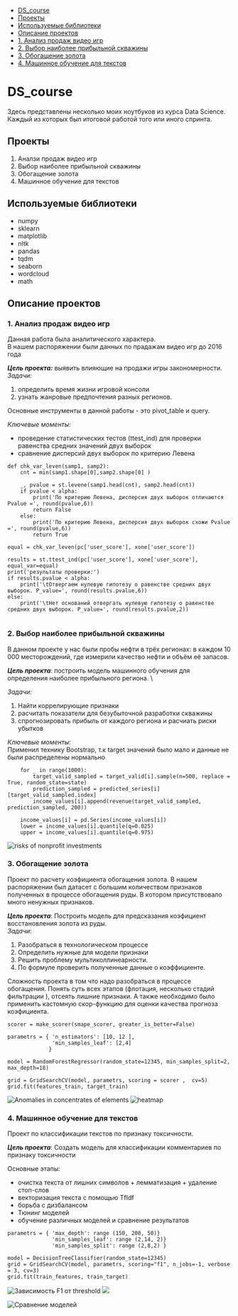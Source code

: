 - [DS_course](#DS_course)
- [Проекты](#projects)
- [Используемые библиотеки](#libs)
- [Описание проектов](#description)
- [1. Анализ продаж видео игр](#games_analyz)
- [2. Выбор наиболее прибыльной скважины](#wells)
- [3. Обогащение золота](#gold)
- [4. Машинное обучение для текстов](#texts)

# DS_course <a name="DS_course"></a>
Здесь представлены несколько моих ноутбуков из курса Data Science. Каждый из которых был итоговой работой того или иного спринта.  

## Проекты <a name="projects"></a>
1. Аналзи продаж видео игр
2. Выбор наиболее прибыльной скважины
3. Обогащение золота
4. Машинное обучение для текстов

## Используемые библиотеки <a name="libs"></a>
* numpy
* sklearn
* matplotlib
* nltk
* pandas
* tqdm
* seaborn
* wordcloud
* math


## Описание проектов <a name="description"></a>
### 1. Анализ продаж видео игр <a name="games_analyz"></a>
Данная работа была аналитического характера.\
В нашем распоряжении были данных по прадажам видео игр до 2016 года 


**_Цель проекта:_** выявить влияющие на продажи игры закономерности. \
_Задачи:_
1. определить время жизни игровой консоли
2. узнать жанровые предпочтения разных регионов. 

Основные инструменты в данной работы - это pivot_table и query. 

_Ключевые моменты:_ 
* проведение статистических тестов  (ttest_ind) для проверки равенства средних значений двух выборок
* сравнение дисперсий двух выборок по критерию Левена

```
def chk_var_leven(samp1, samp2):
    cnt = min(samp1.shape[0],samp2.shape[0] )

    _, pvalue = st.levene(samp1.head(cnt), samp2.head(cnt))
    if pvalue < alpha:
        print('По критерию Левена, дисперсия двух выборок отличаются Pvalue =', round(pvalue,6))
        return False
    else:
        print('По критерию Левена, дисперсия двух выборок схожи Pvalue =', round(pvalue,6))
        return True
        
equal = chk_var_leven(pc['user_score'], xone['user_score'])

results = st.ttest_ind(pc['user_score'], xone['user_score'], equal_var=equal)
print('результаты проверки:')
if results.pvalue < alpha:
    print('\tОтвергаем нулевую гипотезу о равенстве средних двух выборок. P_value=', round(results.pvalue,6))
else:
    print('\tНет оснований отвергать нулевую гипотезу о равенстве средних двух выборок. P_value=', round(results.pvalue,2))
    
```

### 2. Выбор наиболее прибыльной скважины <a name="wells"></a>
В данном проекте у нас были пробы нефти в трёх регионах: в каждом 10 000 месторождений, где измерили качество нефти и объём её запасов.


**_Цель проекта_**: построить модель машинного обучения для определения наиболее прибыльного региона. \

_Задачи_:
1. Найти коррелирующие признаки
2. расчитать показатели для безубыточной разработки скважины
3. спрогнозировать прибыль от каждого региона и расчиать риски убытков

_Ключевые моменты_: \
Применил технику Bootstrap, т.к target значений было мало и данные не были распределены нормально
```
    for _ in range(1000):
        target_valid_sampled = target_valid[i].sample(n=500, replace = True, random_state=state)
        prediction_sampled = predicted_series[i][target_valid_sampled.index]
        income_values[i].append(revenue(target_valid_sampled, prediction_sampled, 200))
    
    income_values[i] = pd.Series(income_values[i])
    lower = income_values[i].quantile(q=0.025)
    upper = income_values[i].quantile(q=0.975)
```



![risks of nonprofit investments](https://github.com/ilart/DS_course/blob/main/media/density_of_income.png?raw=true)

### 3. Обогащение золота <a name="gold"></a>
Проект по расчету коэфициента обогащения золота. В нашем распоряжении был датасет с большим количеством признаков полученных в процессе обогащения руды. В котором присутствовало много ненужных признаков. 


**_Цель проекта_**: Построить модель для предсказания коэфициент восстановления золота из руды. \
_Задачи_:
1. Разобраться в технологическом процессе
2. Определить нужные для модели признаки
3. Решить проблему мультиколлинеарности.
4. По формуле проверить полученные данные о коэффициенте.


Сложность проекта в том что надо разобраться в процессе обогащения. Понять суть всех этапов (флотация, несколько стадий фильтрации ), отсеять лишние признаки. А также необходимо было применить кастомную скор-функцию для оценки качества прогноза коэфициента. 

```
scorer = make_scorer(smape_scorer, greater_is_better=False)

parametrs = { 'n_estimators': [10, 12 ],
              'min_samples_leaf': [2,4]
             }

model = RandomForestRegressor(random_state=12345, min_samples_split=2, max_depth=18)

grid = GridSearchCV(model, parametrs, scoring = scorer ,  cv=5)
grid.fit(features_train, target_train)
```

![Anomalies in concentrates of elements](https://github.com/ilart/DS_course/blob/main/media/Density%20of%20elements%20concentrates.png)
![heatmap](https://github.com/ilart/DS_course/blob/main/media/gold_recovery_heatmap.png?raw=true)


### 4. Машинное обучение для текстов <a name="texts"></a>
Проект по классификации текстов по признаку токсичности. 


**_Цель проекта_**: Создать модель для классификации комментариев по признаку токсичности

Основные этапы:
- очистка текста от лишних символов + лемматизация + удаление стоп-слов
- векторизация текста с помощью TfIdf
- борьба с дизбалансом
- Тюнинг моделей
- обучение различных моделей и сравнение результатов



```
parametrs = { 'max_depth': range (150, 200, 50)}
              'min_samples_leaf': range (2,14, 2)}
              'min_samples_split': range (2,8,2) }
              
model = DecisionTreeClassifier(random_state=12345)
grid = GridSearchCV(model, parametrs, scoring="f1", n_jobs=-1, verbose = 3, cv=3)
grid.fit(train_features, train_target)
```

![Зависимость F1 от threshold](https://github.com/ilart/DS_course/blob/main/media/setup_threashold.png?raw=true)
![](https://github.com/ilart/DS_course/blob/main/media/cloud_of_word.png?raw=true)

![Сравнение моделей](https://github.com/ilart/DS_course/blob/main/media/models_comparing.png?raw=true)
